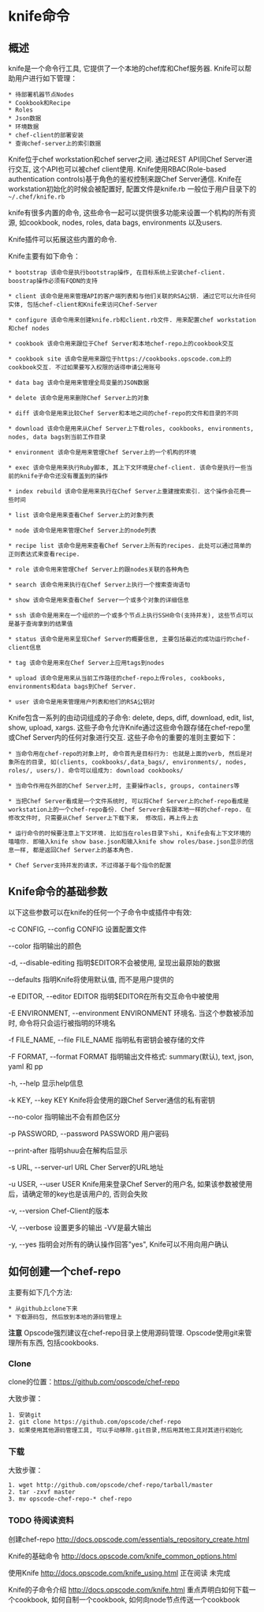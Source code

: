 knife命令
===

## 概述

knife是一个命令行工具, 它提供了一个本地的chef库和Chef服务器. Knife可以帮助用户进行如下管理：

	* 待部署机器节点Nodes
	* Cookbook和Recipe
	* Roles
	* Json数据
	* 环境数据
	* chef-client的部署安装
	* 查询chef-server上的索引数据

Knife位于chef workstation和chef server之间. 通过REST API同Chef Server进行交互, 这个API也可以被chef client使用. Knife使用RBAC(Role-based authentication controls)基于角色的鉴权控制来跟Chef Server通信. Knife在workstation初始化的时候会被配置好, 配置文件是knife.rb 一般位于用户目录下的`~/.chef/knife.rb`

knife有很多内置的命令, 这些命令一起可以提供很多功能来设置一个机构的所有资源, 如cookbook, nodes, roles, data bags, environments 以及users.

Knife插件可以拓展这些内置的命令.

Knife主要有如下命令：

	* bootstrap 该命令是执行bootstrap操作, 在目标系统上安装chef-client. boostrap操作必须有FQDN的支持

	* client 该命令是用来管理API的客户端列表和与他们关联的RSA公钥. 通过它可以允许任何实体, 包括chef-client和Knife来访问Chef-Server

	* configure 该命令用来创建knife.rb和client.rb文件. 用来配置chef workstation和chef nodes

	* cookbook 该命令用来跟位于Chef Server和本地chef-repo上的cookbook交互

	* cookbook site 该命令是用来跟位于https://cookbooks.opscode.com上的cookbook交互. 不过如果要写入权限的话得申请公用账号

	* data bag 该命令是用来管理全局变量的JSON数据

	* delete 该命令是用来删除Chef Server上的对象

	* diff 该命令是用来比较Chef Server和本地之间的chef-repo的文件和目录的不同

	* download 该命令是用来从Chef Server上下载roles, cookbooks, environments, nodes, data bags到当前工作目录

	* environment 该命令是用来管理Chef Server上的一个机构的环境

	* exec 该命令是用来执行Ruby脚本, 其上下文环境是chef-client. 该命令是执行一些当前的knife子命令还没有覆盖到的操作

	* index rebuild 该命令是用来执行在Chef Server上重建搜索索引. 这个操作会花费一些时间

	* list 该命令是用来查看Chef Server上的对象列表

	* node 该命令是用来管理Chef Server上的node列表

	* recipe list 该命令是用来查看Chef Server上所有的recipes. 此处可以通过简单的正则表达式来查看recipe. 

	* role 该命令用来管理Chef Server上的跟nodes关联的各种角色

	* search 该命令用来执行在Chef Server上执行一个搜索查询语句

	* show 该命令是用来查看Chef Server一个或多个对象的详细信息

	* ssh 该命令是用来在一个组织的一个或多个节点上执行SSH命令(支持并发), 这些节点可以是基于查询拿到的结果值

	* status 该命令是用来呈现Chef Server的概要信息, 主要包括最近的成功运行的chef-client信息

	* tag 该命令是用来在Chef Server上应用tags到nodes

	* upload 该命令是用来从当前工作路径的chef-repo上传roles, cookbooks, environments和data bags到Chef Server.

	* user 该命令是用来管理用户列表和他们的RSA公钥对

Knife包含一系列的由动词组成的子命令: delete, deps, diff, download, edit, list, show, upload, xargs. 这些子命令允许Knife通过这些命令跟存储在chef-repo里或Chef Server内的任何对象进行交互. 这些子命令的重要的准则主要如下：

	* 当命令用在chef-repo的对象上时, 命令首先是目标行为: 也就是上面的verb, 然后是对象所在的目录, 如(clients, cookbooks/,data_bags/, environments/, nodes, roles/, users/). 命令可以组成为: download cookbooks/

	* 当命令作用在外部的Chef Server上时, 主要操作acls, groups, containers等

	* 当把Chef Server看成是一个文件系统时, 可以将Chef Server上的chef-repo看成是workstation上的一个chef-repo备份. Chef Server会有跟本地一样的chef-repo. 在修改文件时, 只需要从Chef Server上下载下来， 修改后，再上传上去

	* 运行命令的时候要注意上下文环境. 比如当在roles目录下shi, Knife会有上下文环境的嘻嘻你. 即输入knife show base.json和输入knife show roles/base.json显示的信息一样, 都是返回Chef Server上的基本角色.

	* Chef Server支持并发的请求，不过得基于每个指令的配置

## Knife命令的基础参数

以下这些参数可以在knife的任何一个子命令中或插件中有效:

-c CONFIG, --config CONFIG   设置配置文件

--color  指明输出的颜色

-d, --disable-editing   指明$EDITOR不会被使用, 呈现出最原始的数据

--defaults 指明Knife将使用默认值, 而不是用户提供的

-e EDITOR, --editor EDITOR 指明$EDITOR在所有交互命令中被使用

-E ENVIRONMENT, --environment ENVIRONMENT 环境名. 当这个参数被添加时, 命令将只会运行被指明的环境名

-f FILE_NAME, --file FILE_NAME 指明私有密钥会被存储的文件

-F FORMAT, --format FORMAT  指明输出文件格式: summary(默认), text, json, yaml 和 pp

-h, --help 显示help信息

-k KEY, --key KEY Knife将会使用的跟Chef Server通信的私有密钥

--no-color 指明输出不会有颜色区分

-p PASSWORD, --password PASSWORD  用户密码

--print-after 指明shuu会在解构后显示

-s URL, --server-url URL Cher Server的URL地址

-u USER, --user USER Knife用来登录Chef Server的用户名, 如果该参数被使用后，请确定带的key也是该用户的, 否则会失败

-v, --version  Chef-Client的版本

-V, --verbose  设置更多的输出 -VV是最大输出

-y, --yes 指明会对所有的确认操作回答"yes", Knife可以不用向用户确认

## 如何创建一个chef-repo

主要有如下几个方法:

	* 从github上clone下来
	* 下载源码包, 然后放到本地的源码管理上

**注意** Opscode强烈建议在chef-repo目录上使用源码管理. Opscode使用git来管理所有东西, 包括cookbooks.

### Clone

clone的位置：https://github.com/opscode/chef-repo

大致步骤：

	1. 安装git
	2. git clone https://github.com/opscode/chef-repo
	3. 如果使用其他源码管理工具, 可以手动移除.git目录,然后用其他工具对其进行初始化

### 下载

大致步骤：

	1. wget http://github.com/opscode/chef-repo/tarball/master
	2. tar -zxvf master
	3. mv opscode-chef-repo-* chef-repo

### TODO 待阅读资料

创建chef-repo  http://docs.opscode.com/essentials_repository_create.html

Knife的基础命令  http://docs.opscode.com/knife_common_options.html

使用Knife   http://docs.opscode.com/knife_using.html 正在阅读 未完成

Knife的子命令介绍  http://docs.opscode.com/knife.html   重点弄明白如何下载一个cookbook, 如何自制一个cookbook, 如何向node节点传送一个cookbook